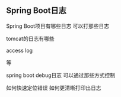 ## Spring Boot日志

Spring Boot项目有哪些日志 可以打那些日志

tomcat的日志有哪些 

access log

等


spring boot  debug日志 可以通过那些方式控制



如何快速定位错误 如何更清晰打印出日志